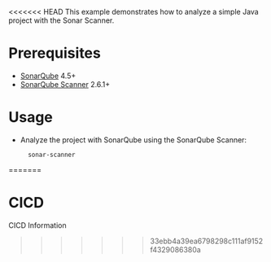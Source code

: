 <<<<<<< HEAD
This example demonstrates how to analyze a simple Java project with the Sonar Scanner.

Prerequisites
=============
* [SonarQube](http://www.sonarqube.org/downloads/) 4.5+
* [SonarQube Scanner](http://docs.sonarqube.org/display/SCAN/Analyzing+with+SonarQube+Scanner) 2.6.1+

Usage
=====
* Analyze the project with SonarQube using the SonarQube Scanner:

        sonar-scanner
=======
# CICD
CICD Information
>>>>>>> 33ebb4a39ea6798298c111af9152f4329086380a
